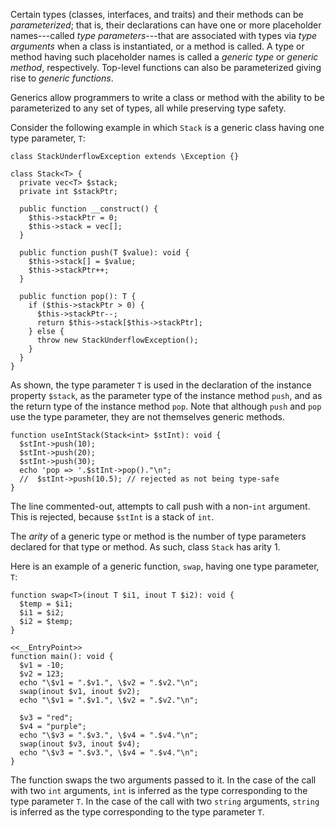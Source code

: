 Certain types (classes, interfaces, and traits) and their methods can be *parameterized*; that is, their declarations can have one or more
placeholder names---called *type parameters*---that are associated with types via *type arguments* when a class is instantiated, or a method
is called. A type or method having such placeholder names is called a *generic type* or *generic method*, respectively. Top-level functions
can also be parameterized giving rise to *generic functions*.

Generics allow programmers to write a class or method with the ability to be parameterized to any set of types, all while preserving type safety.

Consider the following example in which `Stack` is a generic class having one type parameter, `T`:

```Stack.inc.hack no-auto-output
class StackUnderflowException extends \Exception {}

class Stack<T> {
  private vec<T> $stack;
  private int $stackPtr;

  public function __construct() {
    $this->stackPtr = 0;
    $this->stack = vec[];
  }

  public function push(T $value): void {
    $this->stack[] = $value;
    $this->stackPtr++;
  }

  public function pop(): T {
    if ($this->stackPtr > 0) {
      $this->stackPtr--;
      return $this->stack[$this->stackPtr];
    } else {
      throw new StackUnderflowException();
    }
  }
}
```

As shown, the type parameter `T` is used in the declaration of the instance property `$stack`, as the parameter type of the instance method
`push`, and as the return type of the instance method `pop`. Note that although `push` and `pop` use the type parameter, they are not themselves
generic methods.

```Stack.test.hack no-auto-output
function useIntStack(Stack<int> $stInt): void {
  $stInt->push(10);
  $stInt->push(20);
  $stInt->push(30);
  echo 'pop => '.$stInt->pop()."\n";
  //  $stInt->push(10.5); // rejected as not being type-safe
}
```

The line commented-out, attempts to call push with a non-`int` argument. This is rejected, because `$stInt` is a stack of `int`.

The *arity* of a generic type or method is the number of type parameters declared for that type or method. As such, class `Stack` has arity 1.

Here is an example of a generic function, `swap`, having one type parameter, `T`:

```swap.hack
function swap<T>(inout T $i1, inout T $i2): void {
  $temp = $i1;
  $i1 = $i2;
  $i2 = $temp;
}

<<__EntryPoint>>
function main(): void {
  $v1 = -10;
  $v2 = 123;
  echo "\$v1 = ".$v1.", \$v2 = ".$v2."\n";
  swap(inout $v1, inout $v2);
  echo "\$v1 = ".$v1.", \$v2 = ".$v2."\n";

  $v3 = "red";
  $v4 = "purple";
  echo "\$v3 = ".$v3.", \$v4 = ".$v4."\n";
  swap(inout $v3, inout $v4);
  echo "\$v3 = ".$v3.", \$v4 = ".$v4."\n";
}
```

The function swaps the two arguments passed to it. In the case of the call with two `int` arguments, `int` is inferred as
the type corresponding to the type parameter `T`. In the case of the call with two `string` arguments,
`string` is inferred as the type corresponding to the type parameter `T`.